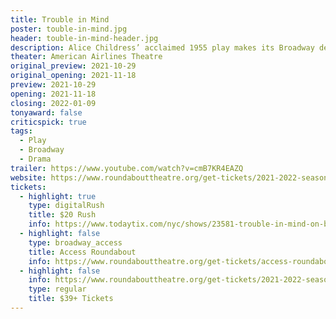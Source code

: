 ```yaml
---
title: Trouble in Mind
poster: touble-in-mind.jpg
header: touble-in-mind-header.jpg
description: Alice Childress’ acclaimed 1955 play makes its Broadway debut.
theater: American Airlines Theatre
original_preview: 2021-10-29
original_opening: 2021-11-18
preview: 2021-10-29
opening: 2021-11-18
closing: 2022-01-09
tonyaward: false
criticspick: true
tags: 
  - Play
  - Broadway
  - Drama
trailer: https://www.youtube.com/watch?v=cmB7KR4EAZQ
website: https://www.roundabouttheatre.org/get-tickets/2021-2022-season/trouble-in-mind/
tickets:
  - highlight: true
    type: digitalRush
    title: $20 Rush
    info: https://www.todaytix.com/nyc/shows/23581-trouble-in-mind-on-broadway
  - highlight: false
    type: broadway_access
    title: Access Roundabout
    info: https://www.roundabouttheatre.org/get-tickets/access-roundabout/
  - highlight: false
    info: https://www.roundabouttheatre.org/get-tickets/2021-2022-season/trouble-in-mind/performances
    type: regular
    title: $39+ Tickets
---
```

